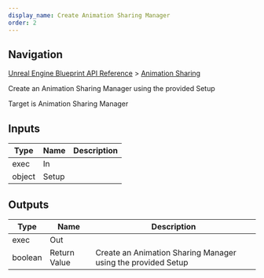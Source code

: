 ```yaml
---
display_name: Create Animation Sharing Manager
order: 2
---
```

## Navigation

[Unreal Engine Blueprint API Reference](https://dev.epicgames.com/documentation/en-us/unreal-engine/BlueprintAPI) > [Animation Sharing](https://dev.epicgames.com/documentation/en-us/unreal-engine/BlueprintAPI/AnimationSharing)

Create an Animation Sharing Manager using the provided Setup

Target is Animation Sharing Manager

## Inputs

| Type | Name | Description |
| --- | --- | --- |
| exec | In |  |
| object | Setup |  |

## Outputs

| Type | Name | Description |
| --- | --- | --- |
| exec | Out |  |
| boolean | Return Value | Create an Animation Sharing Manager using the provided Setup |
